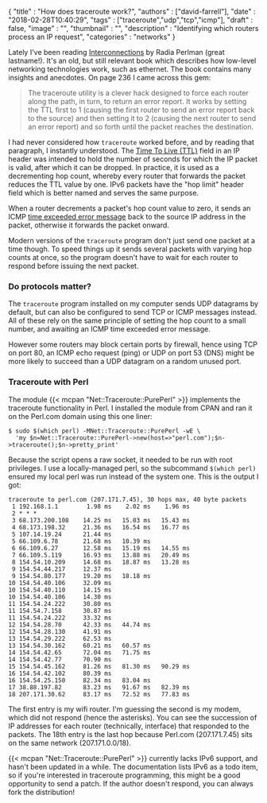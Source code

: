 
  {
    "title"       : "How does traceroute work?",
    "authors"     : ["david-farrell"],
    "date"        : "2018-02-28T10:40:29",
    "tags"        : ["traceroute","udp","tcp","icmp"],
    "draft"       : false,
    "image"       : "",
    "thumbnail"   : "",
    "description" : "Identifying which routers process an IP request",
    "categories"  : "networks"
  }

Lately I've been reading [Interconnections](https://www.amazon.com/Interconnections-Bridges-Switches-Internetworking-Protocols/dp/0201634481/) by Radia Perlman (great lastname!). It's an old, but still relevant book which describes how low-level networking technologies work, such as ethernet. The book contains many insights and anecdotes. On page 236 I came across this gem:

> The traceroute utility is a clever hack designed to force each router along the path, in turn, to return an error report. It works by setting the TTL first to 1 (causing the first router to send an error report back to the source) and then setting it to 2 (causing the next router to send an error report) and so forth until the packet reaches the destination.
>

I had never considered how `traceroute` worked before, and by reading that paragraph, I instantly understood. The [Time To Live (TTL)](https://en.wikipedia.org/wiki/Time_to_live) field in an IP header was intended to hold the number of seconds for which the IP packet is valid, after which it can be dropped. In practice, it is used as a decrementing hop count, whereby every router that forwards the packet reduces the TTL value by one. IPv6 packets have the "hop limit" header field which is better named and serves the same purpose.

When a router decrements a packet's hop count value to zero, it sends an ICMP [time exceeded error message](https://en.wikipedia.org/wiki/Internet_Control_Message_Protocol#Time_exceeded) back to the source IP address in the packet, otherwise it forwards the packet onward.

Modern versions of the `traceroute` program don't just send one packet at a time though. To speed things up it sends several packets with varying hop counts at once, so the program doesn't have to wait for each router to respond before issuing the next packet.

### Do protocols matter?

The `traceroute` program installed on my computer sends UDP datagrams by default, but can also be configured to send TCP or ICMP messages instead. All of these rely on the same principle of setting the hop count to a small number, and awaiting an ICMP time exceeded error message.

However some routers may block certain ports by firewall, hence using TCP on port 80, an ICMP echo request (ping) or UDP on port 53 (DNS) might be more likely to succeed than a UDP datagram on a random unused port.

### Traceroute with Perl

The module {{< mcpan "Net::Traceroute::PurePerl" >}} implements the traceroute functionality in Perl. I installed the module from CPAN and ran it on the Perl.com domain using this one liner:

    $ sudo $(which perl) -MNet::Traceroute::PurePerl -wE \
      'my $n=Net::Traceroute::PurePerl->new(host=>"perl.com");$n->traceroute();$n->pretty_print'

Because the script opens a raw socket, it needed to be run with root privileges. I use a locally-managed perl, so the subcommand `$(which perl)` ensured my local perl was run instead of the system one. This is the output I got:

```
traceroute to perl.com (207.171.7.45), 30 hops max, 40 byte packets
 1 192.168.1.1        1.98 ms    2.02 ms    1.96 ms
 2 * * *
 3 68.173.200.108    14.25 ms   15.03 ms   15.43 ms
 4 68.173.198.32     21.36 ms   16.54 ms   16.77 ms
 5 107.14.19.24      21.44 ms
 5 66.109.6.78       21.68 ms   10.39 ms
 6 66.109.6.27       12.58 ms   15.19 ms   14.55 ms
 7 66.109.5.119      16.93 ms   13.88 ms   20.49 ms
 8 154.54.10.209     14.68 ms   18.87 ms   13.28 ms
 9 154.54.44.217     12.37 ms
 9 154.54.80.177     19.20 ms   18.18 ms
10 154.54.40.106     32.09 ms
10 154.54.40.110     14.15 ms
10 154.54.40.106     14.30 ms
11 154.54.24.222     30.80 ms
11 154.54.7.158      30.87 ms
11 154.54.24.222     33.32 ms
12 154.54.28.70      42.33 ms   44.74 ms
12 154.54.28.130     41.91 ms
13 154.54.29.222     62.53 ms
13 154.54.30.162     60.21 ms   60.57 ms
14 154.54.42.65      72.04 ms   71.75 ms
14 154.54.42.77      70.90 ms
15 154.54.45.162     81.26 ms   81.30 ms   90.29 ms
16 154.54.42.102     80.39 ms
16 154.54.25.150     82.34 ms   83.04 ms
17 38.88.197.82      83.23 ms   91.67 ms   82.39 ms
18 207.171.30.62     83.17 ms   72.52 ms   77.83 ms
```

The first entry is my wifi router. I'm guessing the second is my modem, which did not respond (hence the asterisks). You can see the succession of IP addresses for each router (technically, interface) that responded to the packets. The 18th entry is the last hop because Perl.com (207.171.7.45) sits on the same network (207.171.0.0/18).

{{< mcpan "Net::Traceroute::PurePerl" >}} currently lacks IPv6 support, and hasn't been updated in a while. The documentation lists IPv6 as a todo item, so if you're interested in traceroute programming, this might be a good opportunity to send a patch. If the author doesn't respond, you can always fork the distribution!
